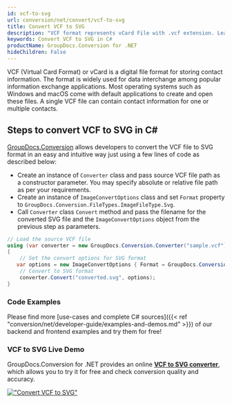 ```yaml
---
id: vcf-to-svg
url: conversion/net/convert/vcf-to-svg
title: Convert VCF to SVG
description: "VCF format represents vCard File with .vcf extension. Learn how to convert VCF to SVG file programmatically in C# language using GroupDocs.Conversion for .NET library."
keywords: Convert VCF to SVG in C#
productName: GroupDocs.Conversion for .NET
hideChildren: False
---
```


VCF (Virtual Card Format) or vCard is a digital file format for storing contact information. The format is widely used for data interchange among popular information exchange applications. Most operating systems such as Windows and macOS come with default applications to create and open these files. A single VCF file can contain contact information for one or multiple contacts.

## Steps to convert VCF to SVG in C#

[GroupDocs.Conversion](https://products.groupdocs.com/conversion/net) allows developers to convert the VCF file to SVG format in an easy and intuitive way just using a few lines of code as described below:

* Create an instance of `Converter` class and pass source VCF file path as a constructor parameter. You may specify absolute or relative file path as per your requirements. 
* Create an instance of `ImageConvertOptions` class and set `Format` property to `GroupDocs.Conversion.FileTypes.ImageFileType.Svg`.
* Call `Converter` class `Convert` method and pass the filename for the converted SVG file and the `ImageConvertOptions` object from the previous step as parameters.

```csharp
// Load the source VCF file
using (var converter = new GroupDocs.Conversion.Converter("sample.vcf"))
{
    // Set the convert options for SVG format
   var options = new ImageConvertOptions { Format = GroupDocs.Conversion.FileTypes.ImageFileType.Svg };
    // Convert to SVG format
    converter.Convert("converted.svg", options);
}
```

### Code Examples

Please find more [use-cases and complete C# sources]({{< ref "conversion/net/developer-guide/examples-and-demos.md" >}}) of our backend and frontend examples and try them for free!

### VCF to SVG Live Demo

GroupDocs.Conversion for .NET provides an online [**VCF to SVG converter**](https://products.groupdocs.app/conversion/vcf-to-svg), which allows you to try it for free and check conversion quality and accuracy.

[!["Convert VCF to SVG"](conversion/net/images/convert-to-svg/convert-vcf-to-svg.png)](https://products.groupdocs.app/conversion/vcf-to-svg)